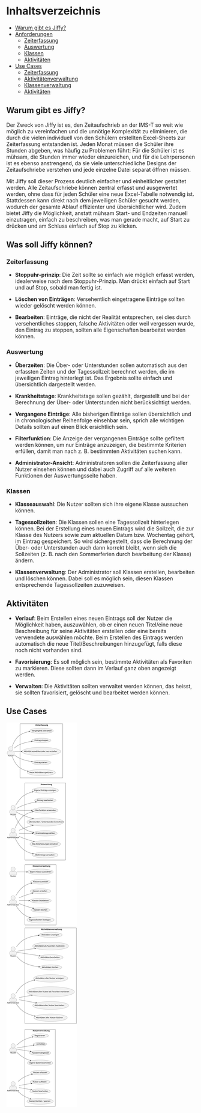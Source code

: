 # Inhaltsverzeichnis

- [Warum gibt es Jiffy?](#warum-gibt-es-jiffy)
- [Anforderungen](#was-soll-jiffy-können)
  - [Zeiterfassung](#zeiterfassung)
  - [Auswertung](#auswertung)
  - [Klassen](#klassen)
  - [Aktivitäten](#aktivitäten)
- [Use Cases](#use-cases)
  - [Zeiterfassung](#zeiterfassung-1)
  - [Aktivitätenverwaltung](#aktivitätenverwaltung)
  - [Klassenverwaltung](#klassenverwaltung)
  - [Aktivitäten](#aktivitäten)

## Warum gibt es Jiffy?
Der Zweck von Jiffy ist es, den Zeitaufschrieb an der IMS-T so weit wie möglich zu vereinfachen und die unnötige Komplexität zu eliminieren, die durch die vielen individuell von den Schülern erstellten Excel-Sheets zur Zeiterfassung entstanden ist. Jeden Monat müssen die Schüler ihre Stunden abgeben, was häufig zu Problemen führt: Für die Schüler ist es mühsam, die Stunden immer wieder einzureichen, und für die Lehrpersonen ist es ebenso anstrengend, da sie viele unterschiedliche Designs der Zeitaufschriebe verstehen und jede einzelne Datei separat öffnen müssen.

Mit Jiffy soll dieser Prozess deutlich einfacher und einheitlicher gestaltet werden. Alle Zeitaufschriebe können zentral erfasst und ausgewertet werden, ohne dass für jeden Schüler eine neue Excel-Tabelle notwendig ist. Stattdessen kann direkt nach dem jeweiligen Schüler gesucht werden, wodurch der gesamte Ablauf effizienter und übersichtlicher wird. Zudem bietet Jiffy die Möglichkeit, anstatt mühsam Start- und Endzeiten manuell einzutragen, einfach zu beschreiben, was man gerade macht, auf Start zu drücken und am Schluss einfach auf Stop zu klicken.

## Was soll Jiffy können?
### **Zeiterfassung**
- **Stoppuhr-prinzip**: Die Zeit sollte so einfach wie möglich erfasst werden, idealerweise nach dem Stoppuhr-Prinzip. Man drückt einfach auf Start und auf Stop, sobald man fertig ist.

- **Löschen von Einträgen**: Versehentlich eingetragene Einträge sollten wieder gelöscht werden können.

- **Bearbeiten**: Einträge, die nicht der Realität entsprechen, sei dies durch versehentliches stoppen, falsche Aktivitäten oder weil vergessen wurde, den Eintrag zu stoppen, sollten alle Eigenschaften bearbeitet werden können.

### **Auswertung**
- **Überzeiten**: Die Über- oder Unterstunden sollen automatisch aus den erfassten Zeiten und der Tagessollzeit berechnet werden, die im jeweiligen Eintrag hinterlegt ist. Das Ergebnis sollte einfach und übersichtlich dargestellt werden.

- **Krankheitstage**: Krankheitstage sollen gezählt, dargestellt und bei der Berechnung der Über- oder Unterstunden nicht berücksichtigt werden.

- **Vergangene Einträge**: Alle bisherigen Einträge sollen übersichtlich und in chronologischer Reihenfolge einsehbar sein, sprich alle wichtigen Details sollten auf einen Blick ersichtlich sein.

- **Filterfunktion**:  Die Anzeige der vergangenen Einträge sollte gefiltert werden können, um nur Einträge anzuzeigen, die bestimmte Kriterien erfüllen, damit man nach z. B. bestimmten Aktivitäten suchen kann.

- **Administrator-Ansicht**: Administratoren sollen die Zeiterfassung aller Nutzer einsehen können und dabei auch Zugriff auf alle weiteren Funktionen der Auswertungsseite haben.

### **Klassen**
- **Klasseauswahl**: Die Nutzer sollten sich ihre eigene Klasse aussuchen können.

- **Tagessollzeiten**: Die Klassen sollen eine Tagessollzeit hinterlegen können. Bei der Erstellung eines neuen Eintrags wird die Sollzeit, die zur Klasse des Nutzers sowie zum aktuellen Datum bzw. Wochentag gehört, im Eintrag gespeichert. So wird sichergestellt, dass die Berechnung der Über- oder Unterstunden auch dann korrekt bleibt, wenn sich die Sollzeiten (z. B. nach den Sommerferien durch bearbeitung der Klasse) ändern.

- **Klassenverwaltung**: Der Administrator soll Klassen erstellen, bearbeiten und löschen können. Dabei soll es möglich sein, diesen Klassen entsprechende Tagessollzeiten zuzuweisen.

## **Aktivitäten**
- **Verlauf**: Beim Erstellen eines neuen Eintrags soll der Nutzer die Möglichkeit haben, auszuwählen, ob er einen neuen Titel/eine neue Beschreibung für seine Aktivitäten erstellen oder eine bereits verwendete auswählen möchte. Beim Erstellen des Eintrags werden automatisch die neue Titel/Beschreibungen hinzugefügt, falls diese noch nicht vorhanden sind.

- **Favorisierung**: Es soll möglich sein, bestimmte Aktivitäten als Favoriten zu markieren. Diese sollten dann im Verlauf ganz oben angezeigt werden.

- **Verwalten**: Die Aktivitäten sollten verwaltet werden können, das heisst, sie sollten favorisiert, gelöscht und bearbeitet werden können.


## Use Cases

![Use Cases](../assets/UseCases.svg)
